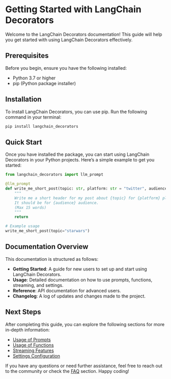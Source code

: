 # Getting Started with LangChain Decorators

Welcome to the LangChain Decorators documentation! This guide will help you get started with using LangChain Decorators effectively.

## Prerequisites

Before you begin, ensure you have the following installed:

- Python 3.7 or higher
- pip (Python package installer)

## Installation

To install LangChain Decorators, you can use pip. Run the following command in your terminal:

```bash
pip install langchain_decorators
```

## Quick Start

Once you have installed the package, you can start using LangChain Decorators in your Python projects. Here’s a simple example to get you started:

```python
from langchain_decorators import llm_prompt

@llm_prompt
def write_me_short_post(topic: str, platform: str = "twitter", audience: str = "developers") -> str:
    """
    Write me a short header for my post about {topic} for {platform} platform. 
    It should be for {audience} audience.
    (Max 15 words)
    """
    return

# Example usage
write_me_short_post(topic="starwars")
```

## Documentation Overview

This documentation is structured as follows:

- **Getting Started**: A guide for new users to set up and start using LangChain Decorators.
- **Usage**: Detailed documentation on how to use prompts, functions, streaming, and settings.
- **Reference**: API documentation for advanced users.
- **Changelog**: A log of updates and changes made to the project.

## Next Steps

After completing this guide, you can explore the following sections for more in-depth information:

- [Usage of Prompts](usage/prompts.md)
- [Usage of Functions](usage/functions.md)
- [Streaming Features](usage/streaming.md)
- [Settings Configuration](usage/settings.md)

If you have any questions or need further assistance, feel free to reach out to the community or check the [FAQ](index.md#faq) section. Happy coding!